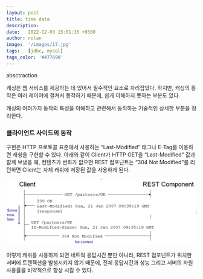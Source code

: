```yaml
---
layout: post
title: time data
description:
date:   2022-12-03 15:01:35 +0300
author: nolan
image:  '/images/17.jpg'
tags:   [jdbc, mysql]
tags_color: '#477690'
---
```


absctraction

캐싱은 웹 서비스를 제공하는 데 있어서 필수적인 요소로 자리잡았다. 하지만, 캐싱의 동작은 여러 레이어에 걸쳐서 동작하기 때문에, 쉽게 이해하지 못하는 부분도 있다. 

캐싱의 여러가지 동작의 특성을 이해하고
관련해서 동작하는 기술적인 상세한 부분을 정리한다.


### 클라이언트 사이드의 동작

구현은 HTTP 프로토콜 표준에서 사용하는 “Last-Modified” 태그나 E-Tag를 이용하면 캐슁을 구현할 수 있다.
아래와 같이 Client가 HTTP GET을 “Last-Modified” 값과 함께 보냈을 때, 컨텐츠가 변화가 없으면 REST 컴포넌트는 “304 Not Modified”를 리턴하면 Client는 자체 캐쉬에 저장된 값을 사용하게 된다.

![](/images/blogging/2024/client-side-caching-304.png)

이렇게 캐쉬를 사용하게 되면 네트웍 응답시간 뿐만 아니라, REST 컴포넌트가 위치한 서버에 트렌젝션을 발생시키지 않기 때문에, 전체 응답시간과 성능 그리고 서버의 자원 사용률을 비약적으로 향상 시킬 수 있다.

